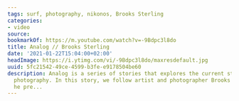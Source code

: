 ```yaml
---
tags: surf, photography, nikonos, Brooks Sterling
categories:
- video
source:
bookmarkOf: https://m.youtube.com/watch?v=-9Bdpc3l8do
title: Analog // Brooks Sterling
date: '2021-01-22T15:04:00+02:00'
headImage: https://i.ytimg.com/vi/-9Bdpc3l8do/maxresdefault.jpg
uuid: 5fc21542-49ce-4599-b3fe-e9178504be60
description: Analog is a series of stories that explores the current state of film
  photography. In this story, we follow artist and photographer Brooks Sterling as
  he pre...
---
```


